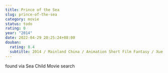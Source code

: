 ```yaml
---
title: Prince of the Sea
slug: prince-of-the-sea
category: movie
status: todo
rating: 0
year: "2014"
date: 2022-04-29 20:25:24+08:00
douban:
  rating: 8.4
  subtitle: 2014 / Mainland China / Animation Short Film Fantasy / Xue Geng
---
```


found via Sea Child Movie search
